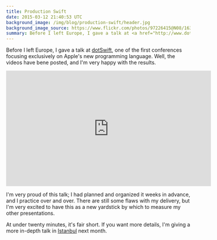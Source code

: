 ```yaml
---
title: Production Swift
date: 2015-03-12 21:40:53 UTC
background_image: /img/blog/production-swift/header.jpg
background_image_source: https://www.flickr.com/photos/97226415@N08/16300562689/in/faves-56453286@N04/
summary: Before I left Europe, I gave a talk at <a href="http://www.dotswift.io">dotSwift</a>, one of the first conferences focusing exclusively on Apple's new programming language.
---
```


Before I left Europe, I gave a talk at [dotSwift](http://www.dotswift.io), one of the first conferences focusing exclusively on Apple's new programming language. Well, the videos have bene posted, and I'm very happy with the results.

<div class="embed-responsive embed-responsive-16by9">
	<iframe width="560" height="315" src="https://www.youtube.com/embed/oMn4sspgrkQ" frameborder="0" class="embed-responsive-item" allowfullscreen></iframe>
</div>

I'm very proud of this talk; I had planned and organized it weeks in advance, and I practice over and over. There are still some flaws with my delivery, but I'm very excited to have this as a new yardstick by which to measure my other presentations. 

<script async class="speakerdeck-embed" data-id="79a7ada323a74a029909d03d3639288d" data-ratio="1.77777777777778" src="//speakerdeck.com/assets/embed.js"></script>

At under twenty minutes, it's fair short. If you want more details, I'm giving a more in-depth talk in [Istanbul](http://www.istanbultechtalks.com) next month.